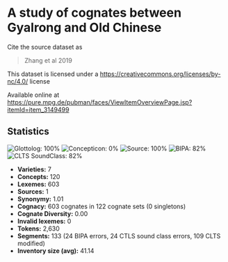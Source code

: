 # A study of cognates between Gyalrong and Old Chinese

Cite the source dataset as

> Zhang et al 2019

This dataset is licensed under a https://creativecommons.org/licenses/by-nc/4.0/ license

Available online at https://pure.mpg.de/pubman/faces/ViewItemOverviewPage.jsp?itemId=item_3149499

## Statistics


![Glottolog: 100%](https://img.shields.io/badge/Glottolog-100%25-brightgreen.svg "Glottolog: 100%")
![Concepticon: 0%](https://img.shields.io/badge/Concepticon-0%25-red.svg "Concepticon: 0%")
![Source: 100%](https://img.shields.io/badge/Source-100%25-brightgreen.svg "Source: 100%")
![BIPA: 82%](https://img.shields.io/badge/BIPA-82%25-yellowgreen.svg "BIPA: 82%")
![CLTS SoundClass: 82%](https://img.shields.io/badge/CLTS%20SoundClass-82%25-yellowgreen.svg "CLTS SoundClass: 82%")

- **Varieties:** 7
- **Concepts:** 120
- **Lexemes:** 603
- **Sources:** 1
- **Synonymy:** 1.01
- **Cognacy:** 603 cognates in 122 cognate sets (0 singletons)
- **Cognate Diversity:** 0.00
- **Invalid lexemes:** 0
- **Tokens:** 2,630
- **Segments:** 133 (24 BIPA errors, 24 CTLS sound class errors, 109 CLTS modified)
- **Inventory size (avg):** 41.14